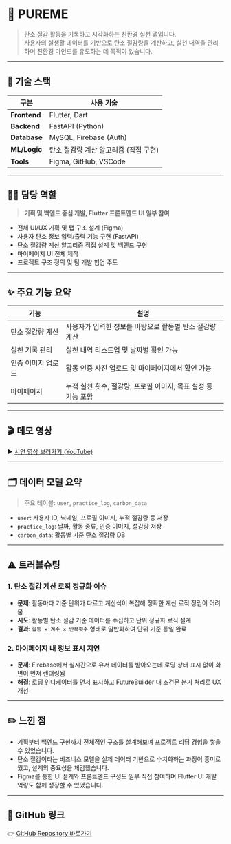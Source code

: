 # 📌 PUREME

> 탄소 절감 활동을 기록하고 시각화하는 친환경 실천 앱입니다.  
> 사용자의 실생활 데이터를 기반으로 탄소 절감량을 계산하고, 실천 내역을 관리하며 친환경 마인드를 유도하는 데 목적이 있습니다.

---

## 🔧 기술 스택

| 구분           | 사용 기술                                |
|----------------|------------------------------------------|
| **Frontend**   | Flutter, Dart                            |
| **Backend**    | FastAPI (Python)                         |
| **Database**   | MySQL, Firebase (Auth)                   |
| **ML/Logic**   | 탄소 절감량 계산 알고리즘 (직접 구현)     |
| **Tools**      | Figma, GitHub, VSCode                    |

---

## 🧑‍💻 담당 역할

> **기획 및 백엔드 중심 개발, Flutter 프론트엔드 UI 일부 참여**

- 전체 UI/UX 기획 및 탭 구조 설계 (Figma)
- 사용자 탄소 정보 입력/출력 기능 구현 (FastAPI)
- 탄소 절감량 계산 알고리즘 직접 설계 및 백엔드 구현
- 마이페이지 UI 전체 제작
- 프로젝트 구조 정의 및 팀 개발 협업 주도

---

## ✨ 주요 기능 요약

| 기능             | 설명                                                    |
|------------------|---------------------------------------------------------|
| 탄소 절감량 계산     | 사용자가 입력한 정보를 바탕으로 활동별 탄소 절감량 계산               |
| 실천 기록 관리      | 실천 내역 리스트업 및 날짜별 확인 가능                            |
| 인증 이미지 업로드  | 활동 인증 사진 업로드 및 마이페이지에서 확인 가능                  |
| 마이페이지         | 누적 실천 횟수, 절감량, 프로필 이미지, 목표 설정 등 기능 포함         |

---

## 🎬 데모 영상

▶️ [시연 영상 보러가기 (YouTube)](https://youtu.be/영상링크예시)

---

## 🗂 데이터 모델 요약

> 주요 테이블: `user`, `practice_log`, `carbon_data`

- `user`: 사용자 ID, 닉네임, 프로필 이미지, 누적 절감량 등 저장
- `practice_log`: 날짜, 활동 종류, 인증 이미지, 절감량 저장
- `carbon_data`: 활동별 기준 탄소 절감량 DB

---

## ⚠️ 트러블슈팅

### 1. 탄소 절감 계산 로직 정규화 이슈

- **문제**: 활동마다 기준 단위가 다르고 계산식이 복잡해 정확한 계산 로직 정립이 어려움
- **시도**: 활동별 탄소 절감 기준 데이터를 수집하고 단위 정규화 로직 설계
- **결과**: `활동 × 계수 × 반복횟수` 형태로 일반화하여 단위 기준 통일 완료

### 2. 마이페이지 내 정보 표시 지연

- **문제**: Firebase에서 실시간으로 유저 데이터를 받아오는데 로딩 상태 표시 없이 화면이 먼저 렌더링됨
- **해결**: 로딩 인디케이터를 먼저 표시하고 FutureBuilder 내 조건문 분기 처리로 UX 개선

---

## ✏️ 느낀 점

- 기획부터 백엔드 구현까지 전체적인 구조를 설계해보며 프로젝트 리딩 경험을 쌓을 수 있었습니다.
- 탄소 절감이라는 비즈니스 모델을 실제 데이터 기반으로 수치화하는 과정이 흥미로웠고, 설계의 중요성을 체감했습니다.
- Figma를 통한 UI 설계와 프론트엔드 구성도 일부 직접 참여하며 Flutter UI 개발 역량도 함께 성장할 수 있었습니다.

---

## 🔗 GitHub 링크

👉 [GitHub Repository 바로가기](https://github.com/donghun-ha/PUREME)
